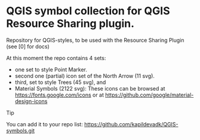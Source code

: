 # QGIS symbol collection for QGIS Resource Sharing plugin. 

Repository for QGIS-styles, to be used with the Resource Sharing Plugin (see [0] for docs)

At this moment the repo contains 4 sets:

- one set to style Point Marker.
- second one (partial) icon set of the North Arrow (11 svg).
- third, set to style Trees (45 svg), and
- Material Symbols (2122 svg): These icons can be browsed at https://fonts.google.com/icons or at https://github.com/google/material-design-icons

> [!TIP]
> You can add it to your repo list: https://github.com/kapildevadk/QGIS-symbols.git
